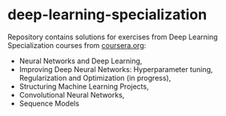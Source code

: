 # deep-learning-specialization
Repository contains solutions for exercises from Deep Learning Specialization courses from [coursera.org](https://www.coursera.org):
- Neural Networks and Deep Learning,
- Improving Deep Neural Networks: Hyperparameter tuning, Regularization and Optimization (in progress),
- Structuring Machine Learning Projects,
- Convolutional Neural Networks,
- Sequence Models
